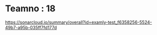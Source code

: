 # Teamno : 18
https://sonarcloud.io/summary/overall?id=examly-test_f6358256-5524-49b7-a95b-035ff7fd177d

